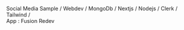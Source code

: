Social Media Sample / Webdev / MongoDb / Nextjs / Nodejs / Clerk / Tailwind /  
App : Fusion 
Redev
